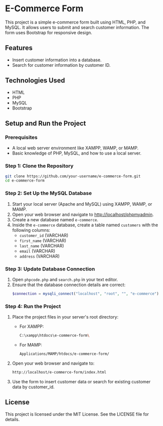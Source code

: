 # E-Commerce Form

This project is a simple e-commerce form built using HTML, PHP, and MySQL. It allows users to submit and search customer information. The form uses Bootstrap for responsive design.

## Features
- Insert customer information into a database.
- Search for customer information by customer ID.

## Technologies Used
- HTML
- PHP
- MySQL
- Bootstrap

## Setup and Run the Project

### Prerequisites
- A local web server environment like XAMPP, WAMP, or MAMP.
- Basic knowledge of PHP, MySQL, and how to use a local server.

### Step 1: Clone the Repository
```sh
git clone https://github.com/your-username/e-commerce-form.git
cd e-commerce-form
```

### Step 2: Set Up the MySQL Database
1. Start your local server (Apache and MySQL) using XAMPP, WAMP, or MAMP.
2. Open your web browser and navigate to [http://localhost/phpmyadmin](http://localhost/phpmyadmin).
3. Create a new database named `e-commerce`.
4. Inside the `e-commerce` database, create a table named `customers` with the following columns:
   - `customer_id` (VARCHAR)
   - `first_name` (VARCHAR)
   - `last_name` (VARCHAR)
   - `email` (VARCHAR)
   - `address` (VARCHAR)

### Step 3: Update Database Connection
1. Open `phpcode.php` and `search.php` in your text editor.
2. Ensure that the database connection details are correct:
   ```php
   $connection = mysqli_connect("localhost", "root", "", "e-commerce");
   ```
### Step 4: Run the Project

1. Place the project files in your server's root directory:
   - For XAMPP: 
     ```sh
     C:\xampp\htdocs\e-commerce-form\
     ```
   - For MAMP: 
     ```sh
     Applications/MAMP/htdocs/e-commerce-form/
     ```
  
2. Open your web browser and navigate to:
   ```sh
   http://localhost/e-commerce-form/index.html
   ```
3. Use the form to insert customer data or search for existing customer data by customer_id.
   
## License
This project is licensed under the MIT License. See the LICENSE file for details.
